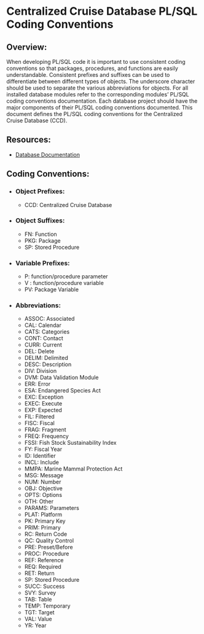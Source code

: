 # Centralized Cruise Database PL/SQL Coding Conventions

## Overview:
When developing PL/SQL code it is important to use consistent coding conventions so that packages, procedures, and functions are easily understandable. Consistent prefixes and suffixes can be used to differentiate between different types of objects. The underscore character should be used to separate the various abbreviations for objects. For all installed database modules refer to the corresponding modules’ PL/SQL coding conventions documentation. Each database project should have the major components of their PL/SQL coding conventions documented. This document defines the PL/SQL coding conventions for the Centralized Cruise Database (CCD).

## Resources:
-   [Database Documentation](./Centralized%20Cruise%20Database%20-%20Technical%20Documentation.md)

## Coding Conventions:
-   ### Object Prefixes:
    -   CCD: Centralized Cruise Database
-   ### Object Suffixes:
    -   FN: Function
    -   PKG: Package
    -   SP: Stored Procedure
-   ### Variable Prefixes:
    -   P: function/procedure parameter
    -   V : function/procedure variable
    -   PV: Package Variable
-   ### Abbreviations:
    -   ASSOC: Associated
    -   CAL: Calendar
    -   CATS: Categories
    -   CONT: Contact
    -   CURR: Current
    -   DEL: Delete
    -   DELIM: Delimited
    -   DESC: Description
    -   DIV: Division
    -   DVM: Data Validation Module
    -   ERR: Error
    -   ESA: Endangered Species Act
    -   EXC: Exception
    -   EXEC: Execute
    -   EXP: Expected
    -   FIL: Filtered
    -   FISC: Fiscal
    -   FRAG: Fragment
    -   FREQ: Frequency
    -   FSSI: Fish Stock Sustainability Index
    -   FY: Fiscal Year
    -   ID: Identifier
    -   INCL: Include
    -   MMPA: Marine Mammal Protection Act
    -   MSG: Message
    -   NUM: Number
    -   OBJ: Objective
    -   OPTS: Options
    -   OTH: Other
    -   PARAMS: Parameters
    -   PLAT: Platform
    -   PK: Primary Key
    -   PRIM: Primary
    -   RC: Return Code
    -   QC: Quality Control
    -   PRE: Preset/Before
    -   PROC: Procedure
    -   REF: Reference
    -   REQ: Required
    -   RET: Return
    -   SP: Stored Procedure
    -   SUCC: Success
    -   SVY: Survey
    -   TAB: Table
    -   TEMP: Temporary
    -   TGT: Target
    -   VAL: Value
    -   YR: Year
